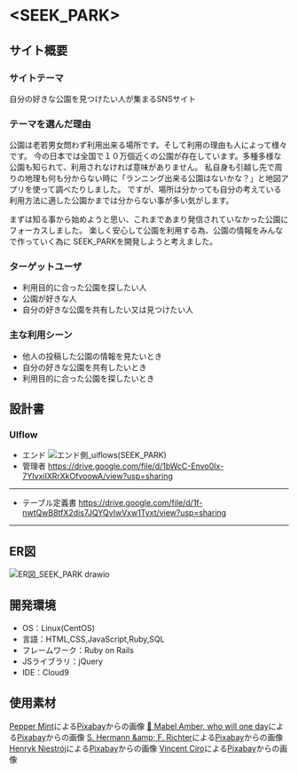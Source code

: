 # <SEEK_PARK>

## サイト概要
### サイトテーマ
自分の好きな公園を見つけたい人が集まるSNSサイト

### テーマを選んだ理由
公園は老若男女問わず利用出来る場所です。そして利用の理由も人によって様々です。
今の日本では全国で１０万個近くの公園が存在しています。多種多様な公園も知られて、利用されなければ意味がありません。
私自身も引越し先で周りの地理も何も分からない時に「ランニング出来る公園はないかな？」と地図アプリを使って調べたりしました。
ですが、場所は分かっても自分の考えている利用方法に適した公園かまでは分からない事が多い気がします。

まずは知る事から始めようと思い、これまであまり発信されていなかった公園にフォーカスしました。
楽しく安心して公園を利用する為、公園の情報をみんなで作っていく為に SEEK_PARKを開発しようと考えました。

### ターゲットユーザ
- 利用目的に合った公園を探したい人
- 公園が好きな人
- 自分の好きな公園を共有したい又は見つけたい人

### 主な利用シーン
- 他人の投稿した公園の情報を見たいとき
- 自分の好きな公園を共有したいとき
- 利用目的に合った公園を探したいとき

## 設計書
### UIflow
- エンド
![エンド側_uiflows(SEEK_PARK)](https://user-images.githubusercontent.com/105696893/184519603-12e28eef-398d-4054-ae8c-014c191d0d2d.png)
- 管理者
https://drive.google.com/file/d/1bWcC-Envo0Ix-7YIvxiIXRrXkOfvoowA/view?usp=sharing
***
- テーブル定義書
https://drive.google.com/file/d/1f-nwtQwB8tfX2dis7JQYQvIwVxw1Tyxt/view?usp=sharing
***
## ER図
![ER図_SEEK_PARK drawio](https://user-images.githubusercontent.com/105696893/184517602-e715dc1b-91a4-405a-9828-cb88aea32baa.png)

## 開発環境
- OS：Linux(CentOS)
- 言語：HTML,CSS,JavaScript,Ruby,SQL
- フレームワーク：Ruby on Rails
- JSライブラリ：jQuery
- IDE：Cloud9

## 使用素材
<a href="https://pixabay.com/ja/users/pepperminting-633504/?utm_source=link-attribution&amp;utm_medium=referral&amp;utm_campaign=image&amp;utm_content=560435">Pepper Mint</a>による<a href="https://pixabay.com/ja//?utm_source=link-attribution&amp;utm_medium=referral&amp;utm_campaign=image&amp;utm_content=560435">Pixabay</a>からの画像
<a href="https://pixabay.com/ja/users/mabelamber-1377835/?utm_source=link-attribution&amp;utm_medium=referral&amp;utm_campaign=image&amp;utm_content=3596034">👀 Mabel Amber, who will one day</a>による<a href="https://pixabay.com/ja//?utm_source=link-attribution&amp;utm_medium=referral&amp;utm_campaign=image&amp;utm_content=3596034">Pixabay</a>からの画像
<a href="https://pixabay.com/ja/users/pixel2013-2364555/?utm_source=link-attribution&amp;utm_medium=referral&amp;utm_campaign=image&amp;utm_content=3731094">S. Hermann &amp;amp; F. Richter</a>による<a href="https://pixabay.com/ja//?utm_source=link-attribution&amp;utm_medium=referral&amp;utm_campaign=image&amp;utm_content=3731094">Pixabay</a>からの画像
<a href="https://pixabay.com/ja/users/arcaion-2057886/?utm_source=link-attribution&amp;utm_medium=referral&amp;utm_campaign=image&amp;utm_content=3116883">Henryk Niestrój</a>による<a href="https://pixabay.com/ja//?utm_source=link-attribution&amp;utm_medium=referral&amp;utm_campaign=image&amp;utm_content=3116883">Pixabay</a>からの画像
<a href="https://pixabay.com/ja/users/vinnyciro-219264/?utm_source=link-attribution&amp;utm_medium=referral&amp;utm_campaign=image&amp;utm_content=616319">Vincent Ciro</a>による<a href="https://pixabay.com/ja//?utm_source=link-attribution&amp;utm_medium=referral&amp;utm_campaign=image&amp;utm_content=616319">Pixabay</a>からの画像
